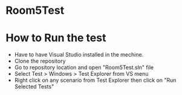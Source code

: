 # Room5Test
# How to Run the test
- Have to have Visual Studio installed in the mechine.
- Clone the repository 
- Go to repository location and open "Room5Test.sln" file
- Select Test > Windows > Test Explorer from VS menu
- Right click on any scenario from Test Explorer then click on "Run Selected Tests"
